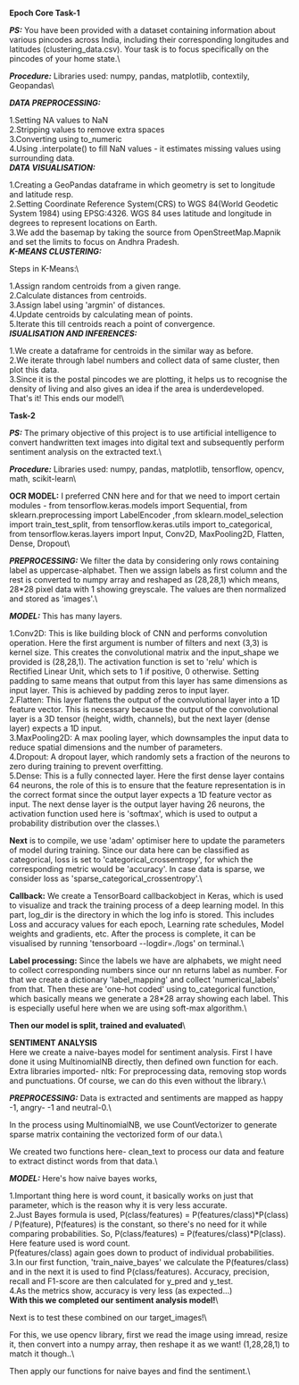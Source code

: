 ****Epoch Core Task-1****

***PS:***
You have been provided with a dataset containing information about various pincodes across India, including their corresponding longitudes and latitudes (clustering_data.csv). Your task is to focus specifically on the pincodes of your home state.\

***Procedure:*** Libraries used: numpy, pandas, matplotlib, contextily, Geopandas\

***DATA PREPROCESSING:***

1.Setting NA values to NaN\
2.Stripping values to remove extra spaces\
3.Converting using to_numeric\
4.Using .interpolate() to fill NaN values - it estimates missing values using surrounding data.\
***DATA VISUALISATION:***

1.Creating a GeoPandas dataframe in which geometry is set to longitude and latitude resp.\
2.Setting Coordinate Reference System(CRS) to WGS 84(World Geodetic System 1984) using EPSG:4326. WGS 84 uses latitude and longitude in degrees to represent locations on Earth.\
3.We add the basemap by taking the source from OpenStreetMap.Mapnik and set the limits to focus on Andhra Pradesh.\
***K-MEANS CLUSTERING:***

Steps in K-Means:\

1.Assign random centroids from a given range.\
2.Calculate distances from centroids.\
3.Assign label using 'argmin' of distances.\
4.Update centroids by calculating mean of points.\
5.Iterate this till centroids reach a point of convergence.\
***ISUALISATION AND INFERENCES:***

1.We create a dataframe for centroids in the similar way as before.\
2.We iterate through label numbers and collect data of same cluster, then plot this data.\
3.Since it is the postal pincodes we are plotting, it helps us to recognise the density of living and also gives an idea if the area is underdeveloped.\
That's it! This ends our model!\

****Task-2****

***PS:*** The primary objective of this project is to use artificial intelligence to convert handwritten text images into digital text and subsequently perform sentiment analysis on the extracted text.\

***Procedure:*** Libraries used: numpy, pandas, matplotlib, tensorflow, opencv, math, scikit-learn\

****OCR MODEL:**** I preferred CNN here and for that we need to import certain modules - from tensorflow.keras.models import Sequential, from sklearn.preprocessing import LabelEncoder ,from sklearn.model_selection import train_test_split, from tensorflow.keras.utils import to_categorical, from tensorflow.keras.layers import Input, Conv2D, MaxPooling2D, Flatten, Dense, Dropout\

***PREPROCESSING:*** We filter the data by considering only rows containing label as uppercase-alphabet. Then we assign labels as first column and the rest is converted to numpy array and reshaped as (28,28,1) which means, 28*28 pixel data with 1 showing greyscale. The values are then normalized and stored as 'images'.\

***MODEL:*** This has many layers.

1.Conv2D: This is like building block of CNN and performs convolution operation. Here the first argument is number of filters and next (3,3) is kernel size. This creates the convolutional matrix and the input_shape we provided is (28,28,1). The activation function is set to 'relu' which is Rectified Linear Unit, which sets to 1 if positive, 0 otherwise. Setting padding to same means that output from this layer has same dimensions as input layer. This is achieved by padding zeros to input layer.\
2.Flatten: This layer flattens the output of the convolutional layer into a 1D feature vector. This is necessary because the output of the convolutional layer is a 3D tensor (height, width, channels), but the next layer (dense layer) expects a 1D input.\
3.MaxPooling2D: A max pooling layer, which downsamples the input data to reduce spatial dimensions and the number of parameters.\
4.Dropout: A dropout layer, which randomly sets a fraction of the neurons to zero during training to prevent overfitting.\
5.Dense: This is a fully connected layer. Here the first dense layer contains 64 neurons, the role of this is to ensure that the feature representation is in the correct format since the output layer expects a 1D feature vector as input. The next dense layer is the output layer having 26 neurons, the activation function used here is 'softmax', which is used to output a probability distribution over the classes.\

**Next** is to compile, we use 'adam' optimiser here to update the parameters of model during training. Since our data here can be classified as categorical, loss is set to 'categorical_crossentropy', for which the corresponding metric would be 'accuracy'. In case data is sparse, we consider loss as 'sparse_categorical_crossentropy'.\

**Callback:** We create a TensorBoard callbackobject in Keras, which is used to visualize and track the training process of a deep learning model. In this part, log_dir is the directory in which the log info is stored. This includes Loss and accuracy values for each epoch, Learning rate schedules, Model weights and gradients, etc. After the process is complete, it can be visualised by running 'tensorboard --logdir=./logs' on terminal.\

**Label processing:** Since the labels we have are alphabets, we might need to collect corresponding numbers since our nn returns label as number. For that we create a dictionary 'label_mapping' and collect 'numerical_labels' from that. Then these are 'one-hot coded' using to_categorical function, which basically means we generate a 28*28 array showing each label. This is especially useful here when we are using soft-max algorithm.\

**Then our model is split, trained and evaluated**\

****SENTIMENT ANALYSIS****\
Here we create a naive-bayes model for sentiment analysis. First I have done it using MultinomialNB directly, then defined own function for each. Extra libraries imported- nltk: For preprocessing data, removing stop words and punctuations. Of course, we can do this even without the library.\

***PREPROCESSING:*** Data is extracted and sentiments are mapped as happy -1, angry- -1 and neutral-0.\

In the process using MultinomialNB, we use CountVectorizer to generate sparse matrix containing the vectorized form of our data.\

We created two functions here- clean_text to process our data and feature to extract distinct words from that data.\

***MODEL:*** Here's how naive bayes works,

1.Important thing here is word count, it basically works on just that parameter, which is the reason why it is very less accurate.\
2.Just Bayes formula is used, P(class/features) = P(features/class)*P(class) / P(feature), P(features) is the constant, so there's no need for it while comparing probabilities. So, P(class/features) = P(features/class)*P(class). Here feature used is word count.\
P(features/class) again goes down to product of individual probabilities.\
3.In our first function, 'train_naive_bayes' we calculate the P(features/class) and in the next it is used to find P(class/features). Accuracy, precision, recall and F1-score are then calculated for y_pred and y_test.\
4.As the metrics show, accuracy is very less (as expected...)\
**With this we completed our sentiment analysis model!**\

Next is to test these combined on our target_images!\

For this, we use opencv library, first we read the image using imread, resize it, then convert into a numpy array, then reshape it as we want! (1,28,28,1) to match it though..\

Then apply our functions for naive bayes and find the sentiment.\
